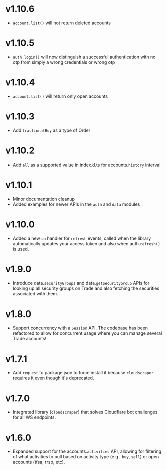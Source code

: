 v1.10.6
==
*  `account.list()` will not return deleted accounts

v1.10.5
==
*  `auth.login()` will now distinguish a successful authentication with no otp from simply a wrong credentials or wrong otp

v1.10.4
==
*  `account.list()` will return only open accounts

v1.10.3
==
* Add `fractionalBuy` as a type of Order

v1.10.2
==
* Add `all` as a supported value in index.d.ts for accounts.`history` interval

v1.10.1
==
* Minor documentation cleanup
* Added examples for newer APIs in the `auth` and `data` modules

v1.10.0
==
* Added a new `on` handler for `refresh` events, called when the library automatically updates your access token and also when auth.`refresh()` is used.

v1.9.0
==
* Introduce data.`securityGroups` and data.`getSecurityGroup` APIs for looking up all security groups on Trade
and also fetching the securities associated with them.

v1.8.0
==
* Support concurrency with a `Session` API. The codebase has been refactored to allow for concurrent usage where you can manage several
Trade accounts!

v1.7.1
==
* Add `request` to package.json to force install it because `cloudscraper` requires it even though it's deprecated.

v1.7.0
==
* Integrated library (`cloudscraper`) that solves Cloudflare bot challenges for all WS endpoints.

v1.6.0
==
* Expanded support for the accounts.`activities` API, allowing for filtering of what activities to pull based on activity type (e.g., `buy`, `sell`) or open accounts (tfsa, rrsp, etc).
